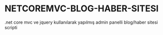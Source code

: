 # NETCOREMVC-BLOG-HABER-SITESI
.net core mvc ve jquery kullanılarak yapılmış admin panelli blog/haber sitesi scripti
